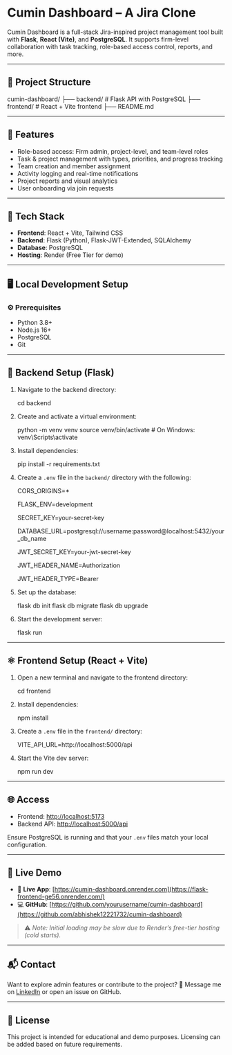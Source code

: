 
# Cumin Dashboard – A Jira Clone

Cumin Dashboard is a full-stack Jira-inspired project management tool built with **Flask**, **React (Vite)**, and **PostgreSQL**. It supports firm-level collaboration with task tracking, role-based access control, reports, and more.

---

## 📁 Project Structure


cumin-dashboard/
├── backend/        # Flask API with PostgreSQL
├── frontend/       # React + Vite frontend
├── README.md



---

## 🚀 Features

- Role-based access: Firm admin, project-level, and team-level roles
- Task & project management with types, priorities, and progress tracking
- Team creation and member assignment
- Activity logging and real-time notifications
- Project reports and visual analytics
- User onboarding via join requests

---

## 🧰 Tech Stack

- **Frontend**: React + Vite, Tailwind CSS
- **Backend**: Flask (Python), Flask-JWT-Extended, SQLAlchemy
- **Database**: PostgreSQL
- **Hosting**: Render (Free Tier for demo)

---

## 🖥️ Local Development Setup

### ⚙️ Prerequisites

- Python 3.8+
- Node.js 16+
- PostgreSQL
- Git

---

## 🐍 Backend Setup (Flask)

1. Navigate to the backend directory:


   cd backend


2. Create and activate a virtual environment:


   python -m venv venv
   source venv/bin/activate   # On Windows: venv\Scripts\activate


3. Install dependencies:

   pip install -r requirements.txt


4. Create a `.env` file in the `backend/` directory with the following:

   CORS_ORIGINS=*
   
   FLASK_ENV=development
   
   SECRET_KEY=your-secret-key
   
   DATABASE_URL=postgresql://username:password@localhost:5432/your_db_name
   
   JWT_SECRET_KEY=your-jwt-secret-key
   
   JWT_HEADER_NAME=Authorization
   
   JWT_HEADER_TYPE=Bearer


6. Set up the database:


   flask db init
   flask db migrate
   flask db upgrade


7. Start the development server:


   flask run


---

## ⚛️ Frontend Setup (React + Vite)

1. Open a new terminal and navigate to the frontend directory:


   cd frontend


2. Install dependencies:

   npm install

3. Create a `.env` file in the `frontend/` directory:

   VITE_API_URL=http://localhost:5000/api

4. Start the Vite dev server:

   npm run dev

---

## 🌐 Access

* Frontend: [http://localhost:5173](http://localhost:5173)
* Backend API: [http://localhost:5000/api](http://localhost:5000/api)

Ensure PostgreSQL is running and that your `.env` files match your local configuration.

---

## 🧪 Live Demo

* 🔗 **Live App**: [https://cumin-dashboard.onrender.com](https://flask-frontend-ge56.onrender.com/)
* 💻 **GitHub**: [https://github.com/yourusername/cumin-dashboard](https://github.com/abhishek12221732/cumin-dashboard)

> ⚠️ *Note: Initial loading may be slow due to Render’s free-tier hosting (cold starts).*

---

## 📬 Contact

Want to explore admin features or contribute to the project?
📩 Message me on [LinkedIn](https://www.linkedin.com/in/abhishekkumar1732/) or open an issue on GitHub.

---

## 📝 License

This project is intended for educational and demo purposes. Licensing can be added based on future requirements.


